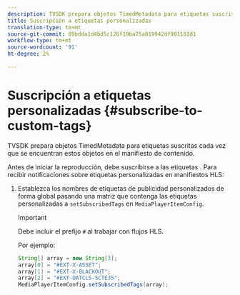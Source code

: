 ```yaml
---
description: TVSDK prepara objetos TimedMetadata para etiquetas suscritas cada vez que se encuentran estos objetos en el manifiesto de contenido.
title: Suscripción a etiquetas personalizadas
translation-type: tm+mt
source-git-commit: 89bdda1d4bd5c126f19ba75a819942df901183d1
workflow-type: tm+mt
source-wordcount: '91'
ht-degree: 2%

---
```



# Suscripción a etiquetas personalizadas {#subscribe-to-custom-tags}

TVSDK prepara objetos TimedMetadata para etiquetas suscritas cada vez que se encuentran estos objetos en el manifiesto de contenido.

Antes de iniciar la reproducción, debe suscribirse a las etiquetas . Para recibir notificaciones sobre etiquetas personalizadas en manifiestos HLS:

1. Establezca los nombres de etiquetas de publicidad personalizados de forma global pasando una matriz que contenga las etiquetas personalizadas a `setSubscribedTags` en `MediaPlayerItemConfig`.

   >[!IMPORTANT]
   >
   >Debe incluir el prefijo `#` al trabajar con flujos HLS.

   Por ejemplo:

   ```java
   String[] array = new String[3]; 
   array[0] = "#EXT-X-ASSET"; 
   array[1] = "#EXT-X-BLACKOUT"; 
   array[2] = "#EXT-OATCLS-SCTE35"; 
   MediaPlayerItemConfig.setSubscribedTags(array);
   ```
